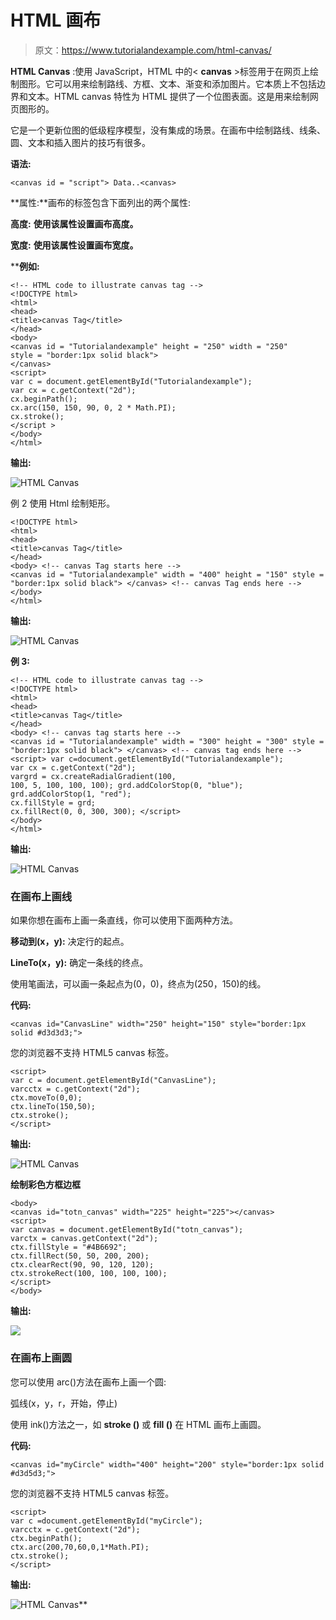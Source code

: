 # HTML 画布

> 原文：<https://www.tutorialandexample.com/html-canvas/>

**HTML Canvas** :使用 JavaScript，HTML 中的< **canvas** >标签用于在网页上绘制图形。它可以用来绘制路线、方框、文本、渐变和添加图片。它本质上不包括边界和文本。HTML canvas 特性为 HTML 提供了一个位图表面。这是用来绘制网页图形的。

它是一个更新位图的低级程序模型，没有集成的场景。在画布中绘制路线、线条、圆、文本和插入图片的技巧有很多。

**语法:**

```
<canvas id = "script"> Data..<canvas>
```

**属性:**画布的标签包含下面列出的两个属性:

**高度:** **使用该属性设置画布高度。**

**宽度:** **使用该属性设置画布宽度。**

 ****例如:**

```
<!-- HTML code to illustrate canvas tag -->
<!DOCTYPE html>
<html>
<head>
<title>canvas Tag</title>
</head>
<body>
<canvas id = "Tutorialandexample" height = "250" width = "250"
style = "border:1px solid black">
</canvas>
<script>
var c = document.getElementById("Tutorialandexample");
var cx = c.getContext("2d");
cx.beginPath();
cx.arc(150, 150, 90, 0, 2 * Math.PI);
cx.stroke();
</script >
</body>
</html>
```

**输出:**

![HTML Canvas](img/5ad1ad748b3fd7740748985bab569c53.png)

例 2 使用 Html 绘制矩形。

```
<!DOCTYPE html> 
<html> 
<head> 
<title>canvas Tag</title> 
</head> 
<body> <!-- canvas Tag starts here --> 
<canvas id = "Tutorialandexample" width = "400" height = "150" style = "border:1px solid black"> </canvas> <!-- canvas Tag ends here --> 
</body> 
</html>
```

**输出:**

![HTML Canvas](img/2a04040a0d52ec2989e2d7c30098feef.png)

**例 3:**

```
<!-- HTML code to illustrate canvas tag --> 
<!DOCTYPE html> 
<html> 
<head> 
<title>canvas Tag</title> 
</head> 
<body> <!-- canvas tag starts here --> 
<canvas id = "Tutorialandexample" width = "300" height = "300" style = "border:1px solid black"> </canvas> <!-- canvas tag ends here --> 
<script> var c=document.getElementById("Tutorialandexample"); 
var cx = c.getContext("2d"); 
vargrd = cx.createRadialGradient(100,                              100, 5, 100, 100, 100); grd.addColorStop(0, "blue"); 
grd.addColorStop(1, "red"); 
cx.fillStyle = grd; 
cx.fillRect(0, 0, 300, 300); </script> 
</body> 
</html>
```

**输出:**

![HTML Canvas](img/b6b4df669a795507f94bfb77dce4c4f1.png)

### 在画布上画线

如果你想在画布上画一条直线，你可以使用下面两种方法。

**移动到(x，y):** 决定行的起点。

**LineTo(x，y):** 确定一条线的终点。

使用笔画法，可以画一条起点为(0，0)，终点为(250，150)的线。

**代码:**

```
<canvas id="CanvasLine" width="250" height="150" style="border:1px solid #d3d3d3;">
```

您的浏览器不支持 HTML5 canvas 标签。

```
<script>
var c = document.getElementById("CanvasLine"); 
varcctx = c.getContext("2d"); 
ctx.moveTo(0,0); 
ctx.lineTo(150,50); 
ctx.stroke(); 
</script>
```

**输出:**

![HTML Canvas](img/5fbebbc18fd58dc36d0d4ace84c694bd.png)

**绘制彩色方框边框**

```
<body>
<canvas id="totn_canvas" width="225" height="225"></canvas>
<script>
var canvas = document.getElementById("totn_canvas");
varctx = canvas.getContext("2d");
ctx.fillStyle = "#4B6692";
ctx.fillRect(50, 50, 200, 200);
ctx.clearRect(90, 90, 120, 120);
ctx.strokeRect(100, 100, 100, 100);
</script>
</body>
```

**输出:**

![](img/4766d4a92928ee2a8d05ac7ca6f30741.png)

### 在画布上画圆

您可以使用 arc()方法在画布上画一个圆:

弧线(x，y，r，开始，停止)

使用 ink()方法之一，如 **stroke ()** 或 **fill ()** 在 HTML 画布上画圆。

**代码:**

```
<canvas id="myCircle" width="400" height="200" style="border:1px solid #d3d5d3;">
```

您的浏览器不支持 HTML5 canvas 标签。

```
<script>
var c =document.getElementById("myCircle");
varcctx = c.getContext("2d");
ctx.beginPath(); 
ctx.arc(200,70,60,0,1*Math.PI); 
ctx.stroke(); 
</script>
```

**输出:**

![HTML Canvas](img/c0cc5003055f28afb52f273b1f7cf1a3.png)**